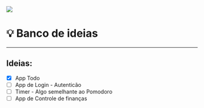 <div width="full">
  <img src="https://ideia.dataprev.gov.br/static/images/stick_man.png"/>
</div>

# 💡 Banco de ideias

---

## Ideias:

- [x] App Todo
- [ ] App de Login - Autenticão
- [ ] Timer - Algo semelhante ao Pomodoro
- [ ] App de Controle de finanças
